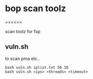 # bop scan toolz
======

scan toolz for fxp

## vuln.sh
to scan pma etc..
```
bash vuln.sh iplist.txt 50 10
bash vuln.sh <ips> <threads> <timeout>
```
